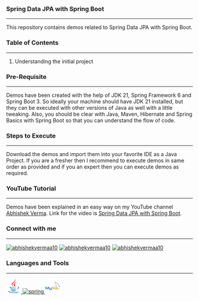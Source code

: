 <h3 style="text-align: left;">Spring Data JPA with Spring Boot</h3>
<hr>
<p style="text-align: left;">
    This repository contains demos related to Spring Data JPA with Spring Boot.
</p>

<h3 style="text-align: left;">Table of Contents</h3>
<hr>
<ol style="text-align: left;">
<li>Understanding the initial project</li>
</ol>

<h3 style="text-align: left;">Pre-Requisite</h3>
<hr>
<p style="text-align: left;">
    Demos have been created with the help of JDK 21, Spring Framework 6 and Spring Boot 3. So ideally your machine should have JDK 21 installed, but they can be executed with other versions of Java as well with a little tweaking. Also, you should be clear with Java, Maven, Hibernate and Spring Basics with Spring Boot so that you can understand the flow of code.
</p>

<h3 style="text-align: left;">Steps to Execute</h3>
<hr>
<p style="text-align: left;">
    Download the demos and import them into your favorite IDE as a Java Project. If you are a fresher then I recommend to execute demos in same order as provided and if you an expert then
    you can execute demos as required.
</p>

<h3 style="text-align: left;">YouTube Tutorial</h3>
<hr>
<p style="text-align: left;">
    Demos have been explained in an easy way on my YouTube channel <a
        href="https://www.youtube.com/@abhishekvermaa10?sub_confirmation=1" target="_blank">Abhishek Verma</a>. Link for
    the
    video is <a href="https://www.youtube.com/playlist?list=PLJDwhlqmpSfPUg7_jffHmF_6MooTlH7rO"
        target="_blank">Spring Data JPA with Spring Boot</a>.
</p>

<h3 align="left">Connect with me</h3>
<hr>
<p align="left">
    <a href="https://linkedin.com/in/abhishekvermaa10" target="blank"><img align="center"
            src="https://raw.githubusercontent.com/rahuldkjain/github-profile-readme-generator/master/src/images/icons/Social/linked-in-alt.svg"
            alt="abhishekvermaa10" height="30" width="40" /></a>
    <a href="https://www.youtube.com/@abhishekvermaa10?sub_confirmation=1" target="blank"><img align="center"
            src="https://raw.githubusercontent.com/rahuldkjain/github-profile-readme-generator/master/src/images/icons/Social/youtube.svg"
            alt="abhishekvermaa10" height="30" width="40" /></a>
    <a href="https://instagram.com/abhishekvermaa10" target="blank"><img align="center"
            src="https://raw.githubusercontent.com/rahuldkjain/github-profile-readme-generator/master/src/images/icons/Social/instagram.svg"
            alt="abhishekvermaa10" height="30" width="40" /></a>
</p>

<h3 align="left">Languages and Tools</h3>
<hr>
<p align="left">
    <a href="https://www.java.com" target="_blank" rel="noreferrer"> <img
            src="https://raw.githubusercontent.com/devicons/devicon/master/icons/java/java-original.svg" alt="java"
            width="40" height="40" /> </a>
    <a href="https://spring.io/" target="_blank" rel="noreferrer"> <img
            src="https://www.vectorlogo.zone/logos/springio/springio-icon.svg" alt="spring" width="40" height="40" />
	<a href="https://www.mysql.com/" target="_blank" rel="noreferrer"> <img
            src="https://raw.githubusercontent.com/devicons/devicon/master/icons/mysql/mysql-original-wordmark.svg"
            alt="mysql" width="40" height="40" /> </a>
    </a>
</p>
